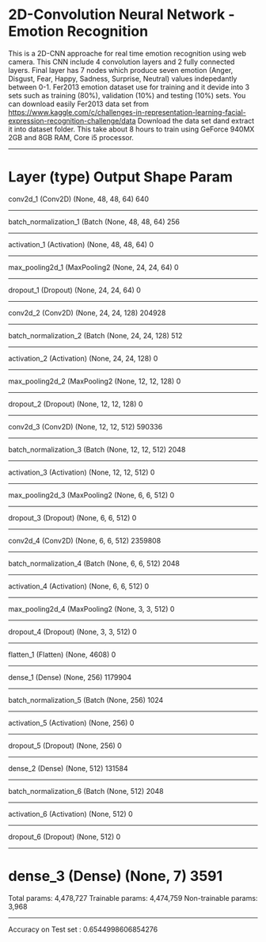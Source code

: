 # 2D-Convolution Neural Network - Emotion Recognition
This is a 2D-CNN approache for real time emotion recognition using web camera. This CNN include 4 convolution layers and 2 fully connected layers. Final layer has 7 nodes which produce seven emotion (Anger, Disgust, Fear, Happy, Sadness, Surprise, Neutral) values indepedantly between 0-1.
Fer2013 emotion dataset use for training and it devide into 3 sets such as training (80%), validation (10%) and testing (10%) sets.
You can download easily Fer2013 data set from https://www.kaggle.com/c/challenges-in-representation-learning-facial-expression-recognition-challenge/data
Download the data set dand extract it into dataset folder.
This take about 8 hours to train using GeForce 940MX 2GB and 8GB RAM, Core i5 processor.
_________________________________________________________________
Layer (type)                 Output Shape              Param    
=================================================================
conv2d_1 (Conv2D)            (None, 48, 48, 64)        640       
_________________________________________________________________
batch_normalization_1 (Batch (None, 48, 48, 64)        256       
_________________________________________________________________
activation_1 (Activation)    (None, 48, 48, 64)        0         
_________________________________________________________________
max_pooling2d_1 (MaxPooling2 (None, 24, 24, 64)        0         
_________________________________________________________________
dropout_1 (Dropout)          (None, 24, 24, 64)        0         
_________________________________________________________________
conv2d_2 (Conv2D)            (None, 24, 24, 128)       204928    
_________________________________________________________________
batch_normalization_2 (Batch (None, 24, 24, 128)       512       
_________________________________________________________________
activation_2 (Activation)    (None, 24, 24, 128)       0         
_________________________________________________________________
max_pooling2d_2 (MaxPooling2 (None, 12, 12, 128)       0         
_________________________________________________________________
dropout_2 (Dropout)          (None, 12, 12, 128)       0         
_________________________________________________________________
conv2d_3 (Conv2D)            (None, 12, 12, 512)       590336    
_________________________________________________________________
batch_normalization_3 (Batch (None, 12, 12, 512)       2048      
_________________________________________________________________
activation_3 (Activation)    (None, 12, 12, 512)       0         
_________________________________________________________________
max_pooling2d_3 (MaxPooling2 (None, 6, 6, 512)         0         
_________________________________________________________________
dropout_3 (Dropout)          (None, 6, 6, 512)         0         
_________________________________________________________________
conv2d_4 (Conv2D)            (None, 6, 6, 512)         2359808   
_________________________________________________________________
batch_normalization_4 (Batch (None, 6, 6, 512)         2048      
_________________________________________________________________
activation_4 (Activation)    (None, 6, 6, 512)         0         
_________________________________________________________________
max_pooling2d_4 (MaxPooling2 (None, 3, 3, 512)         0         
_________________________________________________________________
dropout_4 (Dropout)          (None, 3, 3, 512)         0         
_________________________________________________________________
flatten_1 (Flatten)          (None, 4608)              0         
_________________________________________________________________
dense_1 (Dense)              (None, 256)               1179904   
_________________________________________________________________
batch_normalization_5 (Batch (None, 256)               1024      
_________________________________________________________________
activation_5 (Activation)    (None, 256)               0         
_________________________________________________________________
dropout_5 (Dropout)          (None, 256)               0         
_________________________________________________________________
dense_2 (Dense)              (None, 512)               131584    
_________________________________________________________________
batch_normalization_6 (Batch (None, 512)               2048      
_________________________________________________________________
activation_6 (Activation)    (None, 512)               0         
_________________________________________________________________
dropout_6 (Dropout)          (None, 512)               0         
_________________________________________________________________
dense_3 (Dense)              (None, 7)                 3591      
=================================================================
Total params: 4,478,727
Trainable params: 4,474,759
Non-trainable params: 3,968
_________________________________________________________________

Accuracy on Test set :  0.6544998606854276


